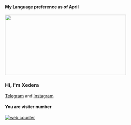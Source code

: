 

#### My Language preference as of April <br>
<img src="https://github.com/xedera/xedera/blob/main/my-image.png" data-canonical-src="https://gyazo.com/eb5c5741b6a9a16c692170a41a49c858.png" width="400" height="200" />

### Hi, I'm **Xedera**
[Telegram](https://t.me/xedera1) and [Instagram](https://www.instagram.com/1xedera)
#### **You are visiter number**
<a href="https://smallcounter.com"><a href="https://smallcounter.com"><img src="https://smallcounter.com/count.php?c_style=1&id=1647581952" border=0 alt="web counter">
</a><a href="https://smallcounter.com" style="font-size:9px;"></a>
